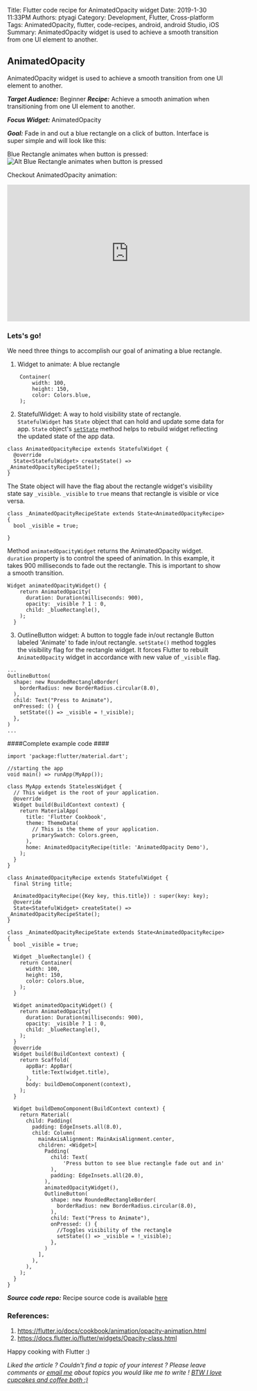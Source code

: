 Title: Flutter code recipe for AnimatedOpacity widget
Date: 2019-1-30 11:33PM
Authors: ptyagi
Category: Development, Flutter, Cross-platform
Tags: AnimatedOpacity, flutter, code-recipes, android, android Studio, iOS
Summary: AnimatedOpacity widget is used to achieve a smooth transition from one UI element to another.

## AnimatedOpacity

AnimatedOpacity widget is used to achieve a smooth transition from one UI element to another.

***Target Audience:*** Beginner
***Recipe:*** Achieve a smooth animation when transitioning from one UI element to another.

***Focus Widget:*** AnimatedOpacity

***Goal:*** Fade in and out a blue rectangle on a click of button. 
Interface is super simple and will look like this:

Blue Rectangle animates when button is pressed:
![Alt Blue Rectangle animates when button is pressed]({attach}../../media/flutter/animatedOpacity/animated_opacity.png)

Checkout AnimatedOpacity animation: 
<iframe width="560" height="315" src="https://www.youtube.com/embed/lKO8YTq_QcU" frameborder="0" allow="accelerometer; autoplay; encrypted-media; gyroscope; picture-in-picture" allowfullscreen></iframe>

### Lets's go! ###

We need three things to accomplish our goal of animating a blue rectangle.
1. Widget to animate: A blue rectangle
```
    Container(
        width: 100,
        height: 150,
        color: Colors.blue,
    );
```
    
2. StatefulWidget: A way to hold visibility state of rectangle.
`StatefulWidget` has `State` object that can hold and update some data for app. 
`State` object's [`setState`](https://docs.flutter.io/flutter/widgets/State/setState.html) method helps to rebuild widget reflecting the updated state of the app data.

```
class AnimatedOpacityRecipe extends StatefulWidget {
  @override
  State<StatefulWidget> createState() => _AnimatedOpacityRecipeState();
}
```

The State object will have the flag about the rectangle widget's visibility state say `_visible`.
`_visible` to `true` means that rectangle is visible or vice versa.
```
class _AnimatedOpacityRecipeState extends State<AnimatedOpacityRecipe> {
  bool _visible = true;
  
} 
```
    
Method `animatedOpacityWidget` returns the AnimatedOpacity widget.
`duration` property is to control the speed of animation. 
In this example, it takes 900 milliseconds to fade out the rectangle.
This is important to show a smooth transition. 
```
Widget animatedOpacityWidget() {
    return AnimatedOpacity(
      duration: Duration(milliseconds: 900),
      opacity: _visible ? 1 : 0,
      child: _blueRectangle(),
    );
  }
```    
3. OutlineButton widget: A button to toggle fade in/out rectangle
Button labeled 'Animate' to fade in/out rectangle.
`setState()` method toggles the visibility flag for the rectangle widget.
It forces Flutter to rebuilt `AnimatedOpacity` widget in accordance with new value of `_visible` flag.
```
...
OutlineButton(
  shape: new RoundedRectangleBorder(
    borderRadius: new BorderRadius.circular(8.0),
  ),
  child: Text("Press to Animate"),
  onPressed: () {
    setState(() => _visible = !_visible);
  },
)
...
```

####Complete example code ####
```
import 'package:flutter/material.dart';

//starting the app
void main() => runApp(MyApp());

class MyApp extends StatelessWidget {
  // This widget is the root of your application.
  @override
  Widget build(BuildContext context) {
    return MaterialApp(
      title: 'Flutter Cookbook',
      theme: ThemeData(
        // This is the theme of your application.
        primarySwatch: Colors.green,
      ),
      home: AnimatedOpacityRecipe(title: 'AnimatedOpacity Demo'),
    );
  }
}

class AnimatedOpacityRecipe extends StatefulWidget {
  final String title;

  AnimatedOpacityRecipe({Key key, this.title}) : super(key: key);
  @override
  State<StatefulWidget> createState() => _AnimatedOpacityRecipeState();
}

class _AnimatedOpacityRecipeState extends State<AnimatedOpacityRecipe> {
  bool _visible = true;

  Widget _blueRectangle() {
    return Container(
      width: 100,
      height: 150,
      color: Colors.blue,
    );
  }

  Widget animatedOpacityWidget() {
    return AnimatedOpacity(
      duration: Duration(milliseconds: 900),
      opacity: _visible ? 1 : 0,
      child: _blueRectangle(),
    );
  }
  @override
  Widget build(BuildContext context) {
    return Scaffold(
      appBar: AppBar(
        title:Text(widget.title),
      ),
      body: buildDemoComponent(context),
    );
  }

  Widget buildDemoComponent(BuildContext context) {
    return Material(
      child: Padding(
        padding: EdgeInsets.all(8.0),
        child: Column(
          mainAxisAlignment: MainAxisAlignment.center,
          children: <Widget>[
            Padding(
              child: Text(
                  'Press button to see blue rectangle fade out and in'
              ),
              padding: EdgeInsets.all(20.0),
            ),
            animatedOpacityWidget(),
            OutlineButton(
              shape: new RoundedRectangleBorder(
                borderRadius: new BorderRadius.circular(8.0),
              ),
              child: Text("Press to Animate"),
              onPressed: () {
                //Toggles visibility of the rectangle
                setState(() => _visible = !_visible);
              },
            )
          ],
        ),
      ),
    );
  }
}
```
***Source code repo:*** 
Recipe source code is available [here](https://github.com/ptyagicodecamp/flutter_cookbook/tree/master/flutter_animated_opacity)


### References: ###
1. https://flutter.io/docs/cookbook/animation/opacity-animation.html
2. https://docs.flutter.io/flutter/widgets/Opacity-class.html

Happy cooking with Flutter :)

_Liked the article ?
Couldn't find a topic of your interest ? Please leave comments or [email me](mailto:ptyagicodecamp@gmail.com) about topics you would like me to write !
[BTW I love cupcakes and coffee both :)](https://www.paypal.me/pritya)_